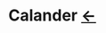 # Calander [←](index.md)

<iframe id="api_iframe_bmcx" name="api_iframe_bmcx" src="" width="800" height="800" scrolling="no" frameborder="0"></iframe>
<script type="text/javascript">
//接口生成：https://www.bmcx.com/api/
document.getElementById("api_iframe_bmcx").src = "https://www.bmcx.com/apiiframe/?api_from=bmcx&api_url=https://wannianrili.bmcx.com/&api_width=98%&api_backgroundcolor=FFFFFF";
</script>

